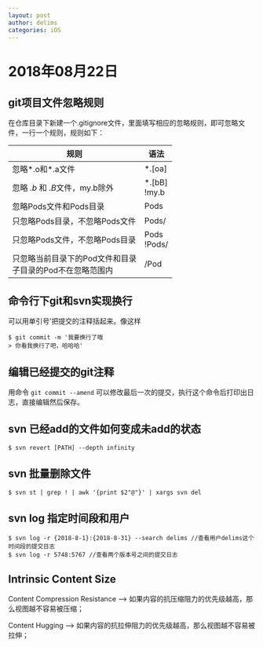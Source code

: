```yaml
---
layout: post
author: delims
categories: iOS
---
```


# 2018年08月22日

## git项目文件忽略规则

在仓库目录下新建一个.gitignore文件，里面填写相应的忽略规则，即可忽略文件，一行一个规则，规则如下：

| 规则 | 语法 |
| ------ | ------ |
| 忽略*.o和*.a文件 | \*.[oa] |
| 忽略 *.b* 和 *.B*文件，my.b除外 | *.[bB]<br>!my.b |
| 忽略Pods文件和Pods目录 | Pods |
| 只忽略Pods目录，不忽略Pods文件 | Pods/ |
| 只忽略Pods文件，不忽略Pods目录 | Pods<br>!Pods/ |
| 只忽略当前目录下的Pod文件和目录<br>子目录的Pod不在忽略范围内 | /Pod |

## 命令行下git和svn实现换行

可以用单引号'把提交的注释括起来。像这样

```
$ git commit -m '我要换行了哦
> 你看我换行了吧，哈哈哈'
```
## 编辑已经提交的git注释

用命令 `git commit --amend` 可以修改最后一次的提交，执行这个命令后打印出日志，直接编辑然后保存。

## svn 已经add的文件如何变成未add的状态

```
$ svn revert [PATH] --depth infinity
```
## svn 批量删除文件

```
$ svn st | grep ! | awk '{print $2"@"}' | xargs svn del
```

## svn log 指定时间段和用户

```
$ svn log -r {2018-8-1}:{2018-8-31} --search delims //查看用户delims这个时间段的提交日志
$ svn log -r 5748:5767 //查看两个版本号之间的提交日志
```
## Intrinsic Content Size

Content Compression Resistance --> 如果内容的抗压缩阻力的优先级越高，那么视图越不容易被压缩；

Content Hugging --> 如果内容的抗拉伸阻力的优先级越高，那么视图越不容易被拉伸；


